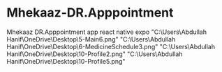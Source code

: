 # Mhekaaz-DR.Apppointment
Mhekaaz DR.Apppointment app react native expo
"C:\Users\Abdullah Hanif\OneDrive\Desktop\5-Main6.png"
"C:\Users\Abdullah Hanif\OneDrive\Desktop\6-MedicineSchedule3.png"
"C:\Users\Abdullah Hanif\OneDrive\Desktop\10-Profile2.png"
"C:\Users\Abdullah Hanif\OneDrive\Desktop\10-Profile5.png"
